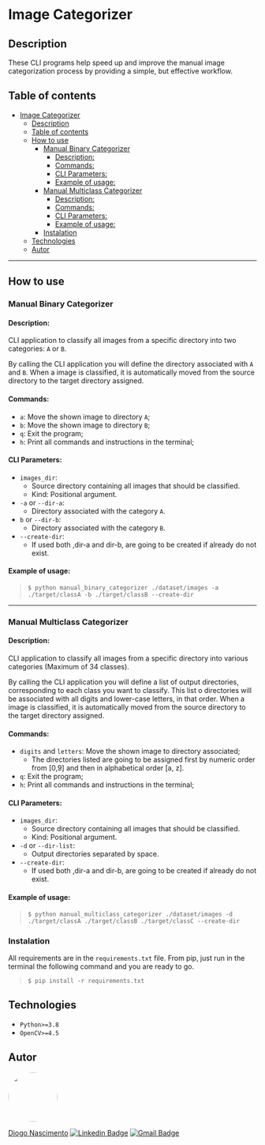 # Image Categorizer

## Description
These CLI programs help speed up and improve the manual image categorization process by providing a simple, but effective workflow. 

## Table of contents
- [Image Categorizer](#image-categorizer)
  - [Description](#description)
  - [Table of contents](#table-of-contents)
  - [How to use](#how-to-use)
    - [Manual Binary Categorizer](#manual-binary-categorizer)
      - [Description:](#description-1)
      - [Commands:](#commands)
      - [CLI Parameters:](#cli-parameters)
      - [Example of usage:](#example-of-usage)
    - [Manual Multiclass Categorizer](#manual-multiclass-categorizer)
      - [Description:](#description-2)
      - [Commands:](#commands-1)
      - [CLI Parameters:](#cli-parameters-1)
      - [Example of usage:](#example-of-usage-1)
    - [Instalation](#instalation)
  - [Technologies](#technologies)
  - [Autor](#autor)

---
## How to use
### Manual Binary Categorizer
#### Description:
CLI application to classify all images from a specific directory into two categories: `A` or `B`.

By calling the CLI application you will define the directory associated with `A` and `B`. When a image is classified, it is automatically moved from the source directory to the target directory assigned.

#### Commands:
- `a`: Move the shown image to directory `A`;
- `b`: Move the shown image to directory `B`;
- `q`: Exit the program;
- `h`: Print all commands and instructions in the terminal;
#### CLI Parameters:
- `images_dir`:
  - Source directory containing all images that should be classified.
  - Kind: Positional argument.
- `-a` or `--dir-a`:
  - Directory associated with the category `A`.
- `b` or `--dir-b`:
  - Directory associated with the category `B`.
- `--create-dir`:
  - If used both ,dir-a and dir-b, are going to be created if already do not exist.

#### Example of usage:
> ```$ python manual_binary_categorizer ./dataset/images -a ./target/classA -b ./target/classB --create-dir```

---
### Manual Multiclass Categorizer
#### Description:
CLI application to classify all images from a specific directory into various categories (Maximum of 34 classes).

By calling the CLI application you will define a list of output directories, corresponding to each class you want to classify. This list o directories will be associated with all digits and lower-case letters, in that order. When a image is classified, it is automatically moved from the source directory to the target directory assigned.

#### Commands:
- `digits` and `letters`: Move the shown image to directory associated;
  - The directories listed are going to be assigned first by numeric order from [0,9] and then in alphabetical order [a, z].
- `q`: Exit the program;
- `h`: Print all commands and instructions in the terminal;
#### CLI Parameters:
- `images_dir`:
  - Source directory containing all images that should be classified.
  - Kind: Positional argument.
- `-d` or `--dir-list`:
  - Output directories separated by space.
- `--create-dir`:
  - If used both ,dir-a and dir-b, are going to be created if already do not exist.

#### Example of usage:
> ```$ python manual_multiclass_categorizer ./dataset/images -d ./target/classA ./target/classB ./target/classC --create-dir```

### Instalation
All requirements are in the `requirements.txt` file. From pip, just run in the terminal the following command and you are ready to go.
> ```$ pip install -r requirements.txt```
## Technologies

- `Python>=3.8`
- `OpenCV>=4.5`

## Autor

<a href="https://github.com/Diogo364" >
 <img style="border-radius: 50%;" src="https://avatars.githubusercontent.com/u/44041957?s=400&u=44d208aa5d0b6df75c0bb60e2583fe6015cc0ed0&v=4" width="100px;" alt=""/>
</a>
<br>

[Diogo Nascimento](https://github.com/Diogo364)
[![Linkedin Badge](https://img.shields.io/badge/-Diogo-blue?style=flat-square&logo=Linkedin&logoColor=white&link=https://www.linkedin.com/in/diogo-telheiro-do-nascimento/)](https://www.linkedin.com/in/diogo-telheiro-do-nascimento/) 
[![Gmail Badge](https://img.shields.io/badge/-diogotnascimento94@gmail.com-c14438?style=flat-square&logo=Gmail&logoColor=white&link=mailto:diogotnascimento94@gmail.com)](mailto:diogotnascimento94@gmail.com)
